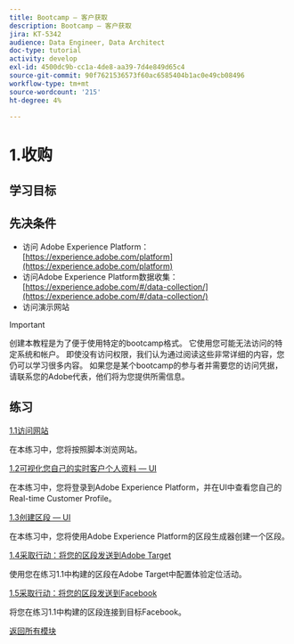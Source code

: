 ```yaml
---
title: Bootcamp — 客户获取
description: Bootcamp — 客户获取
jira: KT-5342
audience: Data Engineer, Data Architect
doc-type: tutorial
activity: develop
exl-id: 4500dc9b-cc1a-4de8-aa39-7d4e849d65c4
source-git-commit: 90f7621536573f60ac6585404b1ac0e49cb08496
workflow-type: tm+mt
source-wordcount: '215'
ht-degree: 4%

---
```


# 1.收购

## 学习目标

## 先决条件

- 访问 Adobe Experience Platform： [https://experience.adobe.com/platform](https://experience.adobe.com/platform)
- 访问Adobe Experience Platform数据收集： [https://experience.adobe.com/#/data-collection/](https://experience.adobe.com/#/data-collection/)
- 访问演示网站

>[!IMPORTANT]
>
>创建本教程是为了便于使用特定的bootcamp格式。 它使用您可能无法访问的特定系统和帐户。 即使没有访问权限，我们认为通过阅读这些非常详细的内容，您仍可以学习很多内容。 如果您是某个bootcamp的参与者并需要您的访问凭据，请联系您的Adobe代表，他们将为您提供所需信息。

## 练习

[1.1访问网站](./ex1.md)

在本练习中，您将按照脚本浏览网站。

[1.2可视化您自己的实时客户个人资料 — UI](./ex2.md)

在本练习中，您将登录到Adobe Experience Platform，并在UI中查看您自己的Real-time Customer Profile。

[1.3创建区段 — UI](./ex3.md)

在本练习中，您将使用Adobe Experience Platform的区段生成器创建一个区段。

[1.4采取行动：将您的区段发送到Adobe Target](./ex4.md)

使用您在练习1.1中构建的区段在Adobe Target中配置体验定位活动。

[1.5采取行动：将您的区段发送到Facebook](./ex5.md)

将您在练习1.1中构建的区段连接到目标Facebook。

[返回所有模块](../../overview.md)
